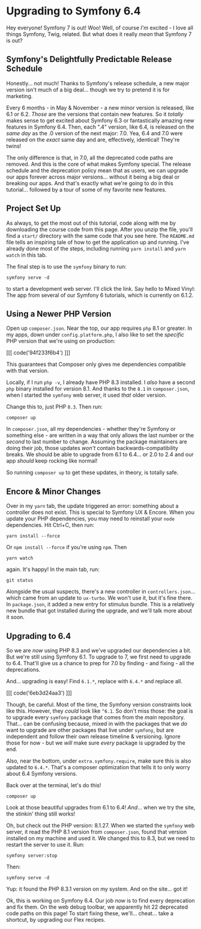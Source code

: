 # Upgrading to Symfony 6.4

Hey everyone! Symfony 7 is out! Woo! Well, of course *I'm* excited - I love all things
Symfony, Twig, related. But what does it really *mean* that Symfony 7 is out?

## Symfony's Delightfully Predictable Release Schedule

Honestly... not much! Thanks to Symfony's release schedule, a new major version
isn't much of a big deal... though we try to pretend it is for marketing.

Every 6 months - in May & November - a new minor version
is released, like 6.1 or 6.2. *Those* are the versions that contain new features.
So it *totally* makes sense to get excited about Symfony 6.3 or fantastically amazing
new features in Symfony 6.4. Then, each ".4" version,
like 6.4, is released on the *same day* as the .0 version of the next major: 7.0.
Yea, 6.4 and 7.0 were released on the *exact* same day and are, effectively, identical!
They're twins!

The only difference is that, in 7.0, all the deprecated
code paths are removed. And this is the core of what makes Symfony special. The
release schedule and the deprecation policy mean that as users, we can
upgrade our apps forever across major versions... without it
being a big deal or breaking our apps. And that's exactly what we're going
to do in this tutorial... followed by a tour of some of my favorite new features.

## Project Set Up

As always, to get the most out of this tutorial, code along with me by downloading
the course code from this page. After you unzip the file, you'll find a `start/`
directory with the same code that you see here. The `README.md` file tells an
inspiring tale of how to get the application up and running. I've already done
most of the steps, including running `yarn install` and `yarn watch` in this tab.

The final step is to use the `symfony` binary to run:

```terminal
symfony serve -d
```

to start a development web server. I'll click the link. Say hello to Mixed Vinyl:
The app from several of our Symfony 6 tutorials, which is currently on 6.1.2.

## Using a Newer PHP Version

Open up `composer.json`. Near the top, our app requires `php` 8.1 or greater.
In my apps, down under `config.platform.php`, I also like to set the *specific*
PHP version that we're using on production:

[[[ code('94f233f6b4') ]]]

This guarantees that Composer only gives me dependencies compatible with that version.

Locally, if I run `php -v`, I already have PHP 8.3 installed. I *also* have
a second `php` binary installed for version 8.1. And thanks to the `8.1` in `composer.json`,
when I started the `symfony` web server, it used *that* older version.

Change this to, just PHP `8.3`. Then run:

```terminal
composer up
```

In `composer.json`, all my dependencies - whether they're Symfony or something else -
are written in a way that only allows the last number or the *second* to last number
to change. Assuming the package maintainers are doing their job, those updates *won't*
contain backwards-compatibility breaks. We should be able to upgrade from 6.1 to
6.4... or 2.0 to 2.4 and our app *should* keep rocking like normal!

So running `composer up` to get these updates, in theory, is totally safe.

## Encore & Minor Changes

Over in my `yarn` tab, the update triggered an error: something about a controller
does not exist. This is special to Symfony UX & Encore. When you update your
PHP dependencies, you may need to reinstall your `node` dependencies. Hit
Ctrl+C, then run:

```terminal
yarn install --force
```

Or `npm install --force` if you're using `npm`. Then

```terminal
yarn watch
```

again. It's happy! In the main tab, run:

```terminal
git status
```

Alongside the usual suspects, there's a new controller in `controllers.json`...
which came from an update to `ux-turbo`. We won't use it, but it's fine there.
In `package.json`, it added a new entry for stimulus bundle. This is a relatively
new bundle that got installed during the upgrade, and we'll talk more about it soon.

## Upgrading to 6.4

So we are *now* using PHP 8.3 and we've upgraded our dependencies a bit. But we're
still using Symfony 6.1. To upgrade to 7, we first need to upgrade to 6.4.
That'll give us a chance to prep for 7.0 by finding - and fixing - all the deprecations.

And... upgrading is easy! Find `6.1.*`, replace with `6.4.*` and replace all.

[[[ code('6eb3d24aa3') ]]]

Though, be careful. Most of the time, the Symfony version constraints look like this.
However, they *could* look like `^6.1`. So don't miss those: the goal
is to upgrade every `symfony` package that comes from the *main* repository.
That... can be confusing because, mixed in with the packages that we *do* want
to upgrade are other packages that live under `symfony`, but are independent
and follow their own release timeline & versioning. Ignore those for now - but
we *will* make sure *every* package is upgraded by the end.

Also, near the bottom, under `extra.symfony.require`, make sure this is also updated
to `6.4.*`. That's a composer optimization that tells it to only worry about 6.4
Symfony versions.

Back over at the terminal, let's do this!

```terminal
composer up
```

Look at those beautiful upgrades from 6.1 to 6.4! *And*... when we try the site,
the stinkin' thing still works! 

Oh, but check out the PHP version: 8.1.27. When we started the `symfony` web server,
it read the PHP 8.1 version from `composer.json`, found that version installed on
my machine and used it. We changed this to 8.3, but we need to restart the server
to use it. Run:

```terminal
symfony server:stop
```

Then:

```terminal
symfony serve -d
```

Yup: it found the PHP 8.3.1 version on my system. And on the site... got it!

Ok, this is working on Symfony 6.4. Our job *now* is to find every deprecation and
fix them. On the web debug toolbar, we apparently hit 22 deprecated code
paths on this page! To start fixing these, we'll... cheat... take a shortcut, by
upgrading our Flex recipes.
